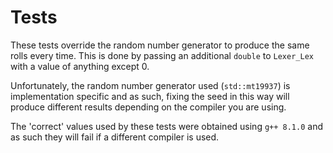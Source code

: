 # Tests

These tests override the random number generator to produce the same rolls every time. This is done by passing an additional `double` to `Lexer_Lex` with a value of anything except 0. 

Unfortunately, the random number generator used (`std::mt19937`) is implementation specific and as such, fixing the seed in this way will produce different results depending on the compiler you are using. 

The 'correct' values used by these tests were obtained using `g++ 8.1.0` and as such they will fail if a different compiler is used. 